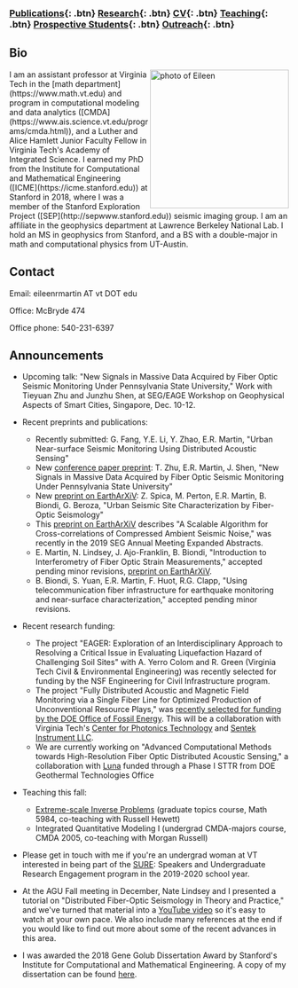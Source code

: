 ### [Publications](/publications){: .btn}     [Research](/research){: .btn}      [CV](/docs/ermartin_CV.pdf){: .btn}       [Teaching](/teaching){: .btn} 	[Prospective Students](/prospectiveStudents){: .btn}	[Outreach](/outreach){: .btn}

## Bio

<img src="https://eileenrmartin.github.io/img/eileen.jpg" alt="photo of Eileen" align="right" style="width: 250px;"/>
I am an assistant professor at Virginia Tech in the [math department](https://www.math.vt.edu) and program in computational modeling and data analytics ([CMDA](https://www.ais.science.vt.edu/programs/cmda.html)), and a Luther and Alice Hamlett Junior Faculty Fellow in Virginia Tech's Academy of Integrated Science. I earned my PhD from the Institute for Computational and Mathematical Engineering ([ICME](https://icme.stanford.edu)) at Stanford in 2018, where I was a member of the Stanford Exploration Project ([SEP](http://sepwww.stanford.edu)) seismic imaging group. I am an affiliate in the geophysics department at Lawrence Berkeley National Lab. I hold an MS in geophysics from Stanford, and a BS with a double-major in math and computational physics from UT-Austin.  

## Contact

Email: eileenrmartin AT vt DOT edu   

Office: McBryde 474   

Office phone: 540-231-6397   

## Announcements


* Upcoming talk: "New Signals in Massive Data Acquired by Fiber Optic Seismic Monitoring Under Pennsylvania State University," Work with Tieyuan Zhu and Junzhu Shen, at SEG/EAGE Workshop on Geophysical Aspects of Smart Cities, Singapore, Dec. 10-12.

* Recent preprints and publications:
  * Recently submitted: G. Fang, Y.E. Li, Y. Zhao, E.R. Martin, "Urban Near-surface Seismic Monitoring Using Distributed Acoustic Sensing"
  * New [conference paper preprint](https://sites.psu.edu/tzhu/files/2019/08/ZhuMartinShen2019_fiber.pdf): T. Zhu, E.R. Martin, J. Shen, "New Signals in Massive Data Acquired by Fiber Optic Seismic Monitoring Under Pennsylvania State University"
  * New [preprint on EarthArXiV](https://eartharxiv.org/j8vn9/): Z. Spica, M. Perton, E.R. Martin, B. Biondi, G. Beroza, "Urban Seismic Site Characterization by Fiber-Optic Seismology"
  * This [preprint on EarthArXiV](https://eartharxiv.org/sx9zt/) describes "A Scalable Algorithm for Cross-correlations of Compressed Ambient Seismic Noise," was recently in the 2019 SEG Annual Meeting Expanded Abstracts. 
  * E. Martin, N. Lindsey, J. Ajo-Franklin, B. Biondi, "Introduction to Interferometry of Fiber Optic Strain Measurements," accepted pending minor revisions, [preprint on EarthArXiV](https://eartharxiv.org/s2tjd/). 
  * B. Biondi, S. Yuan, E.R. Martin, F. Huot, R.G. Clapp, "Using telecommunication fiber infrastructure for earthquake monitoring and near-surface characterization," accepted pending minor revisions.


* Recent research funding:
  * The project "EAGER: Exploration of an Interdisciplinary Approach to Resolving a Critical Issue in Evaluating Liquefaction Hazard of Challenging Soil Sites" with A. Yerro Colom and R. Green (Virginia Tech Civil & Environmental Engineering) was recently selected for funding by the NSF Engineering for Civil Infrastructure program.
  * The project "Fully Distributed Acoustic and Magnetic Field Monitoring via a Single Fiber Line for Optimized Production of Unconventional Resource Plays," was [recently selected for funding by the DOE Office of Fossil Energy](https://www.energy.gov/fe/project-selections-advanced-technologies-recovery-unconventional-oil-gas-resources). This will be a collaboration with Virginia Tech's [Center for Photonics Technology](https://photonics.ece.vt.edu/) and [Sentek Instrument LLC](http://www.sentekinstrument.com/).
  * We are currently working on "Advanced Computational Methods towards High-Resolution Fiber Optic Distributed Acoustic Sensing,"  a collaboration with [Luna](https://lunainc.com/) funded through a Phase I STTR from DOE Geothermal Technologies Office
  
  
* Teaching this fall:
  * [Extreme-scale Inverse Problems](https://sites.google.com/vt.edu/extreme) (graduate topics course, Math 5984, co-teaching with Russell Hewett)
  * Integrated Quantitative Modeling I (undergrad CMDA-majors course, CMDA 2005, co-teaching with Morgan Russell)


* Please get in touch with me if you're an undergrad woman at VT interested in being part of the [SURE](/docs/SURE-poster.pdf): Speakers and Undergraduate Research Engagement program in the 2019-2020 school year. 


* At the AGU Fall meeting in December, Nate Lindsey and I presented a tutorial on "Distributed Fiber-Optic Seismology in Theory and Practice," and we've turned that material into a [YouTube video](https://youtu.be/LAcQ44YRMuM) so it's easy to watch at your own pace. We also include many references at the end if you would like to find out more about some of the recent advances in this area.

* I was awarded the 2018 Gene Golub Dissertation Award by Stanford's Institute for Computational and Mathematical Engineering. A copy of my dissertation can be found [here](http://sepwww.stanford.edu/data/media/public/docs/sep173/dissertation.pdf). 
